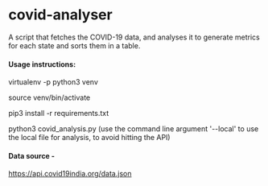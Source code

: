 # covid-analyser

A script that fetches the COVID-19 data, and analyses it to generate metrics for each state and sorts them in a table.

#### Usage instructions:
virtualenv -p python3 venv

source venv/bin/activate

pip3 install -r requirements.txt

python3 covid_analysis.py (use the command line argument '--local' to use the local file for analysis, to avoid hitting the API)

#### Data source -
https://api.covid19india.org/data.json
